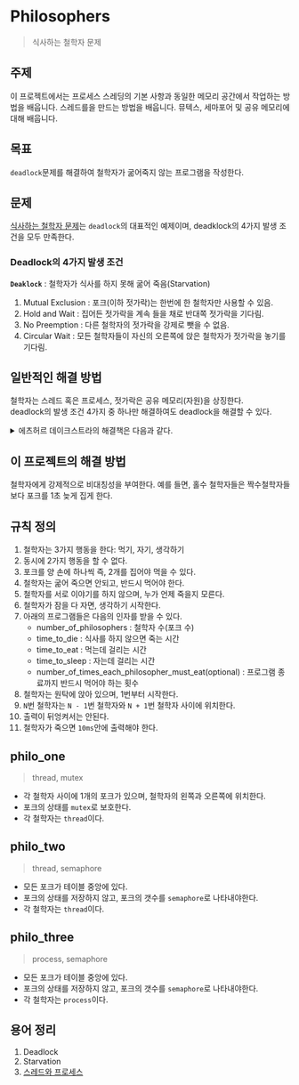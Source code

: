 # Philosophers
> 식사하는 철학자 문제

## 주제
이 프로젝트에서는 프로세스 스레딩의 기본 사항과 동일한 메모리 공간에서 작업하는 방법을 배웁니다. 스레드를을 만드는 방법을 배웁니다. 뮤텍스, 세마포어 및 공유 메모리에 대해 배웁니다.

## 목표
`deadlock`문제를 해결하여 철학자가 굶어죽지 않는 프로그램을 작성한다.


## 문제
[식사하는 철학자 문제](https://namu.wiki/w/%EC%8B%9D%EC%82%AC%ED%95%98%EB%8A%94%20%EC%B2%A0%ED%95%99%EC%9E%90%20%EB%AC%B8%EC%A0%9C)는 `deadlock`의 대표적인 예제이며, deadklock의 4가지 발생 조건을 모두 만족한다.

### Deadlock의 4가지 발생 조건

**`Deaklock`** : 철학자가 식사를 하지 못해 굶어 죽음(Starvation)
1. Mutual Exclusion : 포크(이하 젓가락)는 한번에 한 철학자만 사용할 수 있음.
2. Hold and Wait : 집어든 젓가락을 계속 들을 채로 반대쪽 젓가락을 기다림.
3. No Preemption : 다른 철학자의 젓가락을 강제로 뺏을 수 없음.
4. Circular Wait : 모든 철학자들이 자신의 오른쪽에 앉은 철학자가 젓가락을 놓기를 기다림.

## 일반적인 해결 방법
철학자는 스레드 혹은 프로세스, 젓가락은 공유 메모리(자원)을 상징한다.  
deadlock의 발생 조건 4가지 중 하나만 해결하여도 deadlock을 해결할 수 있다. 
<details>
<summary>에츠허르 데이크스트라의 해결책은 다음과 같다.</summary>
각각의 철학자를 P<sub>1</sub>, P<sub>2</sub>, P<sub>3</sub>, P<sub>4</sub>, P<sub>5</sub>라고 하고, 각 철학자의 왼쪽 포크를 f<sub>1</sub>, f<sub>2</sub>, f<sub>3</sub>, f<sub>4</sub>,f<sub>5</sub>라고 하자. P<sub>5</sub>를 제외한 네 명은 먼저 f<sub>n</sub>를 집은 후 f<sub>n+1</sub>를 집는 방식을 취한다. 그리고 P<sub>5</sub>는 이와 반대로, f<sub>1</sub>를 먼저 집은 후 f<sub>5</sub>를 집는다. 이것은 원래 방식의 대칭성을 제거하고, 따라서 교착 상태를 막을 수 있다.
</details>

## 이 프로젝트의 해결 방법
철학자에게 강제적으로 비대칭성을 부여한다. 예를 들면, 홀수 철학자들은 짝수철학자들보다 포크를 1초 늦게 집게 한다.  

## 규칙 정의
1. 철학자는 3가지 행동을 한다: 먹기, 자기, 생각하기
2. 동시에 2가지 행동을 할 수 없다.
3. 포크를 양 손에 하나씩 즉, 2개를 집어야 먹을 수 있다.
4. 철학자는 굶어 죽으면 안되고, 반드시 먹어야 한다.
5. 철학자를 서로 이야기를 하지 않으며, 누가 언제 죽을지 모른다.
6. 철학자가 잠을 다 자면, 생각하기 시작한다.
7. 아래의 프로그램들은 다음의 인자를 받을 수 있다.
	* number_of_philosophers : 철학자 수(포크 수)
	* time_to_die : 식사를 하지 않으면 죽는 시간
	* time_to_eat : 먹는데 걸리는 시간
	* time_to_sleep : 자는데 걸리는 시간
	* number_of_times_each_philosopher_must_eat(optional) : 프로그램 종료까지 반드시 먹어야 하는 횟수
8. 철학자는 원탁에 앉아 있으며, 1번부터 시작한다.
9. `N`번 철학자는 `N - 1`번 철학자와  `N + 1`번 철학자 사이에 위치한다.
10. 출력이 뒤엉켜서는 안된다.
11. 철학자가 죽으면 `10ms`안에 출력해야 한다.

## philo_one
> thread, mutex

* 각 철학자 사이에 1개의 포크가 있으며, 철학자의 왼쪽과 오른쪽에 위치한다.  
* 포크의 상태를 `mutex`로 보호한다.  
* 각 철학자는 `thread`이다.


## philo_two
> thread, semaphore
* 모든 포크가 테이블 중앙에 있다.
* 포크의 상태를 저장하지 않고, 포크의 갯수를 `semaphore`로 나타내야한다. 
* 각 철학자는 `thread`이다.


## philo_three
> process, semaphore
* 모든 포크가 테이블 중앙에 있다.
* 포크의 상태를 저장하지 않고, 포크의 갯수를 `semaphore`로 나타내야한다. 
* 각 철학자는 `process`이다.

## 용어 정리
1. Deadlock
2. Starvation
3. [스레드와 프로세스](https://namu.wiki/w/%EC%8A%A4%EB%A0%88%EB%93%9C#s-2.2.1)



